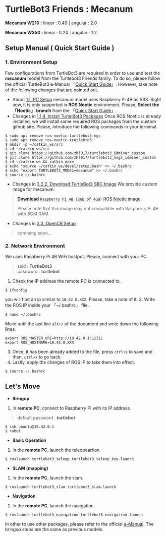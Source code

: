# TurtleBot3 Friends : Mecanum  

**Mecanum W210 :** linear : 0.40 | angular : 2.0

**Mecanum W350 :** linear : 0.24 | angular : 1.2

## Setup Manual ( Quick Start Guide )
### 1. Environment Setup
Few configurations from TurtleBot3 are required in order to use and test the **mecanum** model from the Turtlebot3 Friends family. To do so, please follow the official TurtleBot3 e-Manual
「[Quick Start Guide](https://emanual.robotis.com/docs/en/platform/turtlebot3/quick-start/)」.
However, take note of the following changes that are pointed out.
- About [1.1. PC Setup](https://emanual.robotis.com/docs/en/platform/turtlebot3/quick-start/#pc-setup) mecanum model uses Raspberry Pi 4B as SBS. Right now, it is only supported in **ROS Noetic** environment. Please, **Select the 「Noetic」 branch** from the 「[Quick Start Guide](https://emanual.robotis.com/docs/en/platform/turtlebot3/quick-start/)」.
- Changes in [1.1.4. Install TurtelBot3 Packages](https://emanual.robotis.com/docs/en/platform/turtlebot3/quick-start/#install-turtlebot3-packages)
Once ROS Noetic is already installed, we will install some required ROS packages from the custom github site. Please, introduce the following commands in your terminal.
```code
$ sudo apt remove ros-noetic-turltebot3-mgs
$ sudo apt remove ros-noetic-trutlebto3
$ mkdir -p ~/catkin_ws/src
$ cd ~/catkin_ws/src
$ git clone https://github.com/zhl017/turtlebot3_idminer_custom
$ git clone https://github.com/zhl017/turtlebot3_msgs_idminer_custom
$ cd ~/catkin_ws && catkin_make
$ echo "source ~/catkin_ws/devel/setup.bash" >> ~/.bashrc
$ echo "export TURTLEBOT3_MODEL=mecanum" >> ~/.bashrc
$ source ~/.bashrc
```
- Changes in [3.2.2. Download TurtleBot3 SBC Image](https://emanual.robotis.com/docs/en/platform/turtlebot3/sbc_setup/#download-turtlebot3-sbc-image-2)
We provide custom image for mecanum.
> [**Download** `Raspberry Pi 4B (2GB of 4GB)` ROS Noetic image](https://mega.nz/file/MI0HXSjS#9mXlbcwk5lk_4uTEhls1XlHFqCEaI_y4SBJ7SBCc1x8)
>   
> Please note that this image may not compatible with Raspberry Pi 4B with 8GM RAM.
- Changes in [3.3. OpenCR Setup](https://emanual.robotis.com/docs/en/platform/turtlebot3/opencr_setup/)
> comming soon...
### 2. Network Environment
We uses Raspberry Pi 4B WiFi hostpot. Please, connect with your PC.
> ssid : **TurtleBot3**  
> password : **turtlebot**
1. Check the IP address the remote PC is connected to.
```
$ ifconfig
```
you will find an ip similar to ```10.42.0.XXX```. Please, take a note of it.
2. Write the ROS IP inside your 「~/.bashrc」 file.
```
$ nano ~/.bashrc
```
Move until the last line ```alt+/``` of the document and write down the following lines.
```
export ROS_MASTER_URI=http://10.42.0.1:11311
export ROS_HOSTNAME=10.42.0.XXX
```
3. Once, it has been already added to the file, press ```ctrl+s``` to save and then, ```ctrl+x``` to go back.
4. Lastly, apply the changes of ROS IP to take them into effect.
```
$ source ~/.bashrc
```
## Let's Move
- **Bringup**  
1. In **remote PC**, connect to Raspberry Pi with its IP address.
> default password : **turtlebot**
```
$ ssh ubuntu@10.42.0.1
$ robot
```
- **Basic Operation**
1. In the **remote PC**, launch the teleopeartion.
```
$ roslaunch turtlebot3_teleop turtlebot3_teleop_key.launch
```

- **SLAM (mapping)**
1. In the **remote PC**, launch the slam.
```
$ roslaunch turtlebot3_slam turtlebot3_slam.launch
```

- **Navigation**
1. In the **remote PC**, launch the navigation.
```
$ roslaunch turtlebot3_navigation turtlebot3_navigation.launch
```

In other to use other packages, please refer to the official [e-Manual](https://emanual.robotis.com/docs/en/platform/turtlebot3/overview/). The bringup steps are the same as previous models.
